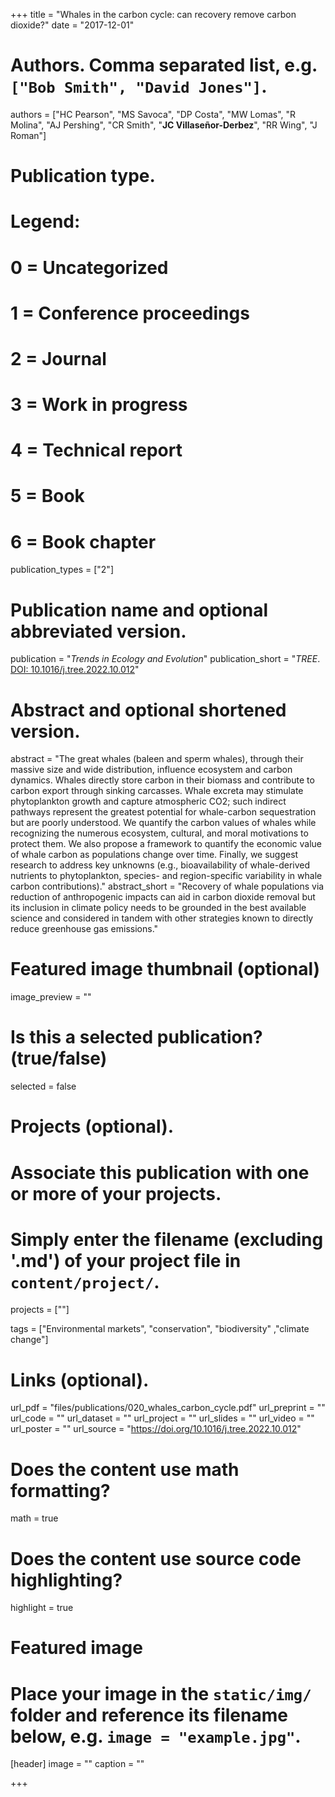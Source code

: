 +++
title = "Whales in the carbon cycle: can recovery remove carbon dioxide?"
date = "2017-12-01"

# Authors. Comma separated list, e.g. `["Bob Smith", "David Jones"]`.
authors = ["HC Pearson", "MS Savoca", "DP Costa", "MW Lomas", "R Molina", "AJ Pershing", "CR Smith", "**JC Villaseñor-Derbez**", "RR Wing", "J Roman"]

# Publication type.
# Legend:
# 0 = Uncategorized
# 1 = Conference proceedings
# 2 = Journal
# 3 = Work in progress
# 4 = Technical report
# 5 = Book
# 6 = Book chapter
publication_types = ["2"]

# Publication name and optional abbreviated version.
publication = "*Trends in Ecology and Evolution*"
publication_short = "*TREE*. [DOI: 10.1016/j.tree.2022.10.012](https://doi.org/10.1016/j.tree.2022.10.012)"

# Abstract and optional shortened version.
abstract = "The great whales (baleen and sperm whales), through their massive size and wide distribution, influence ecosystem and carbon dynamics. Whales directly store carbon in their biomass and contribute to carbon export through sinking carcasses. Whale excreta may stimulate phytoplankton growth and capture atmospheric CO2; such indirect pathways represent the greatest potential for whale-carbon sequestration but are poorly understood. We quantify the carbon values of whales while recognizing the numerous ecosystem, cultural, and moral motivations to protect them. We also propose a framework to quantify the economic value of whale carbon as populations change over time. Finally, we suggest research to address key unknowns (e.g., bioavailability of whale-derived nutrients to phytoplankton, species- and region-specific variability in whale carbon contributions)."
abstract_short = "Recovery of whale populations via reduction of anthropogenic impacts can aid in carbon dioxide removal but its inclusion in climate policy needs to be grounded in the best available science and considered in tandem with other strategies known to directly reduce greenhouse gas emissions."

# Featured image thumbnail (optional)
image_preview = ""

# Is this a selected publication? (true/false)
selected = false

# Projects (optional).
#   Associate this publication with one or more of your projects.
#   Simply enter the filename (excluding '.md') of your project file in `content/project/`.
projects = [""]

tags = ["Environmental markets", "conservation", "biodiversity" ,"climate change"]

# Links (optional).
url_pdf = "files/publications/020_whales_carbon_cycle.pdf"
url_preprint = ""
url_code = ""
url_dataset = ""
url_project = ""
url_slides = ""
url_video = ""
url_poster = ""
url_source = "https://doi.org/10.1016/j.tree.2022.10.012"

# Does the content use math formatting?
math = true

# Does the content use source code highlighting?
highlight = true

# Featured image
# Place your image in the `static/img/` folder and reference its filename below, e.g. `image = "example.jpg"`.
[header]
image = ""
caption = ""

+++
